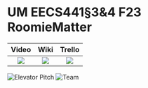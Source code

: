 # UM EECS441§3&4 F23 RoomieMatter

| Video  |  Wiki |  Trello  |
|:-----:|:-----:|:--------:|
|[<img src="https://eecs441.eecs.umich.edu/img/admin/video.png">](https://youtu.be/zfQ5DVqRz34)|[<img src="https://eecs441.eecs.umich.edu/img/admin/wiki.png">](https://github.com/leeteresamaria/RoomieMatter/wiki)|[<img src="https://eecs441.eecs.umich.edu/img/admin/trello.png">](https://trello.com/b/5Bg8azLq/roomiematter441)|

![Elevator Pitch]([.github/images/title_image.png](https://raw.githubusercontent.com/leeteresamaria/RoomieMatter/main/.github/images/title_image.png?token=GHSAT0AAAAAACIEXSK6DSWTCKO3MURSJDICZLRE7PQ)) <!-- MUST be placed in user-images.githubusercontent.com -->
![Team]([.github/images/team.png](https://raw.githubusercontent.com/leeteresamaria/RoomieMatter/main/.github/images/team.png?token=GHSAT0AAAAAACIEXSK6F4AYJK6LVSXCOEWCZLRE7DA))

[video_page]: [[https://youtu.be/sample]](https://youtu.be/zfQ5DVqRz34)
[wiki_page]: [[https://github.com/member/team/wiki](https://github.com/AlexMaskeny/RoomieMatter/wiki)](https://github.com/leeteresamaria/RoomieMatter/wiki)
[agile_page]: [https://trello.com/b/5Bg8azLq/roomiematter441](https://trello.com/invite/b/5Bg8azLq/ATTI3988408eee3e5cbcc50a51288fb4dd0dCB4CC58E/roomiematter441)
